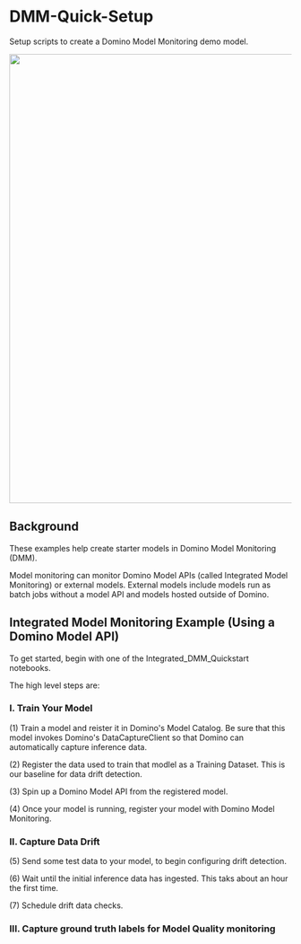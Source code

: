 # DMM-Quick-Setup

Setup scripts to create a Domino Model Monitoring demo model.

<p align="center">
<img src = https://github.com/ddl-dave-heinicke/DMM-Quick-Setup/blob/main/readme_images/Iris_Overview.png width="800">
</p>


## Background

These examples help create starter models in Domino Model Monitoring (DMM). 

Model monitoring can monitor Domino Model APIs (called Integrated Model Monitoring) or external models.
External models include models run as batch jobs without a model API and models hosted outside of Domino.

## Integrated Model Monitoring Example (Using a Domino Model API)

To get started, begin with one of the Integrated_DMM_Quickstart notebooks.

The high level steps are:

### I. Train Your Model

(1) Train a model and reister it in Domino's Model Catalog. Be sure that this model invokes Domino's DataCaptureClient so that Domino can automatically capture inference data.

(2) Register the data used to train that modlel as a Training Dataset. This is our baseline for data drift detection.

(3) Spin up a Domino Model API from the registered model.

(4) Once your model is running, register your model with Domino Model Monitoring.

### II. Capture Data Drift

(5) Send some test data to your model, to begin configuring drift detection.

(6) Wait until the initial inference data has ingested. This taks about an hour the first time.

(7) Schedule drift data checks.

### III. Capture ground truth labels for Model Quality monitoring




